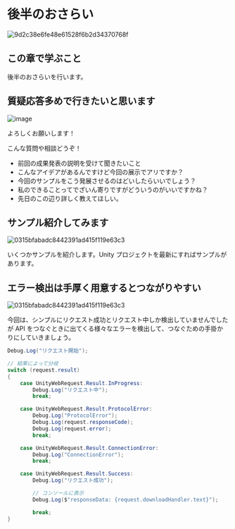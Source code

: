 # 後半のおさらい

![9d2c38e6fe48e61528f6b2d34370768f](https://i.gyazo.com/9d2c38e6fe48e61528f6b2d34370768f.png)

## この章で学ぶこと

後半のおさらいを行います。

## 質疑応答多めで行きたいと思います

![image](https://i.gyazo.com/aba8ccd625e7320883851b71ebd0caf2.png)

よろしくお願いします！

こんな質問や相談どうぞ！

- 前回の成果発表の説明を受けて聞きたいこと
- こんなアイデアがあるんですけど今回の展示でアリですか？
- 今回のサンプルをこう発展させるのはどいしたらいいでしょう？
- 私のできることってでざいん寄りですがどういうのがいいですかね？
- 先日のこの辺り詳しく教えてほしい。

## サンプル紹介してみます

![0315bfabadc8442391ad415f119e63c3](https://i.gyazo.com/0315bfabadc8442391ad415f119e63c3.png)

いくつかサンプルを紹介します。Unity プロジェクトを最新にすればサンプルがあります。

## エラー検出は手厚く用意するとつながりやすい

![0315bfabadc8442391ad415f119e63c3](https://i.gyazo.com/0315bfabadc8442391ad415f119e63c3.png)

今回は、シンプルにリクエスト成功とリクエスト中しか検出していませんでしたが API をつなぐときに出てくる様々なエラーを検出して、つなぐための手掛かりにしていきましょう。

```csharp
Debug.Log("リクエスト開始");

// 結果によって分岐
switch (request.result)
{
    case UnityWebRequest.Result.InProgress:
        Debug.Log("リクエスト中");
        break;

    case UnityWebRequest.Result.ProtocolError:
        Debug.Log("ProtocolError");
        Debug.Log(request.responseCode);
        Debug.Log(request.error);
        break;

    case UnityWebRequest.Result.ConnectionError:
        Debug.Log("ConnectionError");
        break;

    case UnityWebRequest.Result.Success:
        Debug.Log("リクエスト成功");

        // コンソールに表示
        Debug.Log($"responseData: {request.downloadHandler.text}");

        break;
}
```